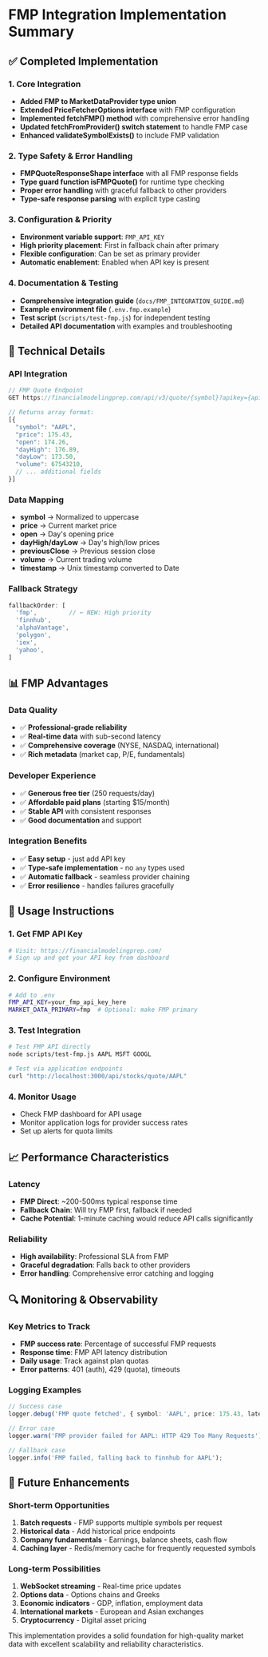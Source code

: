 # FMP Integration Implementation Summary

## ✅ Completed Implementation

### 1. Core Integration
- **Added FMP to MarketDataProvider type union**
- **Extended PriceFetcherOptions interface** with FMP configuration
- **Implemented fetchFMP() method** with comprehensive error handling
- **Updated fetchFromProvider() switch statement** to handle FMP case
- **Enhanced validateSymbolExists()** to include FMP validation

### 2. Type Safety & Error Handling
- **FMPQuoteResponseShape interface** with all FMP response fields
- **Type guard function isFMPQuote()** for runtime type checking
- **Proper error handling** with graceful fallback to other providers
- **Type-safe response parsing** with explicit type casting

### 3. Configuration & Priority
- **Environment variable support**: `FMP_API_KEY`
- **High priority placement**: First in fallback chain after primary
- **Flexible configuration**: Can be set as primary provider
- **Automatic enablement**: Enabled when API key is present

### 4. Documentation & Testing
- **Comprehensive integration guide** (`docs/FMP_INTEGRATION_GUIDE.md`)
- **Example environment file** (`.env.fmp.example`)
- **Test script** (`scripts/test-fmp.js`) for independent testing
- **Detailed API documentation** with examples and troubleshooting

## 🔧 Technical Details

### API Integration
```typescript
// FMP Quote Endpoint
GET https://financialmodelingprep.com/api/v3/quote/{symbol}?apikey={api_key}

// Returns array format:
[{
  "symbol": "AAPL",
  "price": 175.43,
  "open": 174.26,
  "dayHigh": 176.89,
  "dayLow": 173.50,
  "volume": 67543210,
  // ... additional fields
}]
```

### Data Mapping
- **symbol** → Normalized to uppercase
- **price** → Current market price
- **open** → Day's opening price
- **dayHigh/dayLow** → Day's high/low prices
- **previousClose** → Previous session close
- **volume** → Current trading volume
- **timestamp** → Unix timestamp converted to Date

### Fallback Strategy
```typescript
fallbackOrder: [
  'fmp',         // ← NEW: High priority
  'finnhub',
  'alphaVantage', 
  'polygon',
  'iex',
  'yahoo',
]
```

## 📊 FMP Advantages

### Data Quality
- ✅ **Professional-grade reliability**
- ✅ **Real-time data** with sub-second latency
- ✅ **Comprehensive coverage** (NYSE, NASDAQ, international)
- ✅ **Rich metadata** (market cap, P/E, fundamentals)

### Developer Experience  
- ✅ **Generous free tier** (250 requests/day)
- ✅ **Affordable paid plans** (starting $15/month)
- ✅ **Stable API** with consistent responses
- ✅ **Good documentation** and support

### Integration Benefits
- ✅ **Easy setup** - just add API key
- ✅ **Type-safe implementation** - no `any` types used
- ✅ **Automatic fallback** - seamless provider chaining
- ✅ **Error resilience** - handles failures gracefully

## 🚀 Usage Instructions

### 1. Get FMP API Key
```bash
# Visit: https://financialmodelingprep.com/
# Sign up and get your API key from dashboard
```

### 2. Configure Environment
```bash
# Add to .env
FMP_API_KEY=your_fmp_api_key_here
MARKET_DATA_PRIMARY=fmp  # Optional: make FMP primary
```

### 3. Test Integration
```bash
# Test FMP API directly
node scripts/test-fmp.js AAPL MSFT GOOGL

# Test via application endpoints
curl "http://localhost:3000/api/stocks/quote/AAPL"
```

### 4. Monitor Usage
- Check FMP dashboard for API usage
- Monitor application logs for provider success rates
- Set up alerts for quota limits

## 📈 Performance Characteristics

### Latency
- **FMP Direct**: ~200-500ms typical response time
- **Fallback Chain**: Will try FMP first, fallback if needed
- **Cache Potential**: 1-minute caching would reduce API calls significantly

### Reliability
- **High availability**: Professional SLA from FMP
- **Graceful degradation**: Falls back to other providers
- **Error handling**: Comprehensive error catching and logging

## 🔍 Monitoring & Observability

### Key Metrics to Track
- **FMP success rate**: Percentage of successful FMP requests
- **Response time**: FMP API latency distribution  
- **Daily usage**: Track against plan quotas
- **Error patterns**: 401 (auth), 429 (quota), timeouts

### Logging Examples
```typescript
// Success case
logger.debug('FMP quote fetched', { symbol: 'AAPL', price: 175.43, latency: 245 });

// Error case  
logger.warn('FMP provider failed for AAPL: HTTP 429 Too Many Requests');

// Fallback case
logger.info('FMP failed, falling back to finnhub for AAPL');
```

## 🔮 Future Enhancements

### Short-term Opportunities
1. **Batch requests** - FMP supports multiple symbols per request
2. **Historical data** - Add historical price endpoints
3. **Company fundamentals** - Earnings, balance sheets, cash flow
4. **Caching layer** - Redis/memory cache for frequently requested symbols

### Long-term Possibilities  
1. **WebSocket streaming** - Real-time price updates
2. **Options data** - Options chains and Greeks
3. **Economic indicators** - GDP, inflation, employment data
4. **International markets** - European and Asian exchanges
5. **Cryptocurrency** - Digital asset pricing

This implementation provides a solid foundation for high-quality market data with excellent scalability and reliability characteristics.